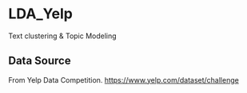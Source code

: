# LDA_Yelp
Text clustering & Topic Modeling
## Data Source
From Yelp Data Competition. https://www.yelp.com/dataset/challenge


